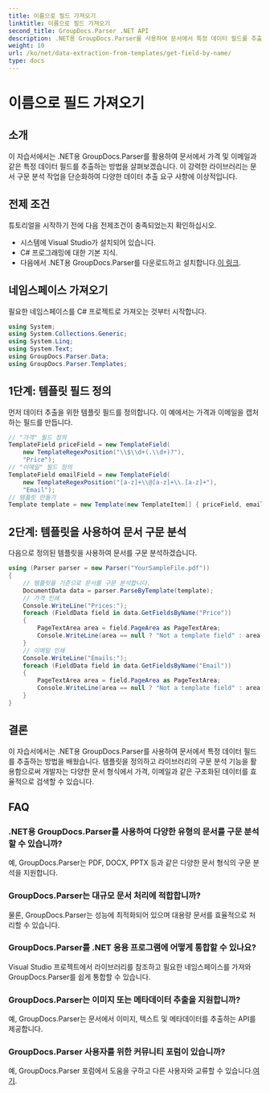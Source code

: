 ```yaml
---
title: 이름으로 필드 가져오기
linktitle: 이름으로 필드 가져오기
second_title: GroupDocs.Parser .NET API
description: .NET용 GroupDocs.Parser를 사용하여 문서에서 특정 데이터 필드를 추출하는 방법을 알아보세요. 코드 예제가 포함된 단계별 가이드입니다.
weight: 10
url: /ko/net/data-extraction-from-templates/get-field-by-name/
type: docs
---
```

# 이름으로 필드 가져오기

## 소개
이 자습서에서는 .NET용 GroupDocs.Parser를 활용하여 문서에서 가격 및 이메일과 같은 특정 데이터 필드를 추출하는 방법을 살펴보겠습니다. 이 강력한 라이브러리는 문서 구문 분석 작업을 단순화하여 다양한 데이터 추출 요구 사항에 이상적입니다.
## 전제 조건
튜토리얼을 시작하기 전에 다음 전제조건이 충족되었는지 확인하십시오.
- 시스템에 Visual Studio가 설치되어 있습니다.
- C# 프로그래밍에 대한 기본 지식.
-  다음에서 .NET용 GroupDocs.Parser를 다운로드하고 설치합니다.[이 링크](https://releases.groupdocs.com/parser/net/).

## 네임스페이스 가져오기
필요한 네임스페이스를 C# 프로젝트로 가져오는 것부터 시작합니다.
```csharp
using System;
using System.Collections.Generic;
using System.Linq;
using System.Text;
using GroupDocs.Parser.Data;
using GroupDocs.Parser.Templates;
```
## 1단계: 템플릿 필드 정의
먼저 데이터 추출을 위한 템플릿 필드를 정의합니다. 이 예에서는 가격과 이메일을 캡처하는 필드를 만듭니다.
```csharp
// "가격" 필드 정의
TemplateField priceField = new TemplateField(
    new TemplateRegexPosition("\\$\\d+(.\\d+)?"),
    "Price");
// "이메일" 필드 정의
TemplateField emailField = new TemplateField(
    new TemplateRegexPosition("[a-z]+\\@[a-z]+\\.[a-z]+"),
    "Email");
// 템플릿 만들기
Template template = new Template(new TemplateItem[] { priceField, emailField });
```
## 2단계: 템플릿을 사용하여 문서 구문 분석
다음으로 정의된 템플릿을 사용하여 문서를 구문 분석하겠습니다.
```csharp
using (Parser parser = new Parser("YourSampleFile.pdf"))
{
    // 템플릿을 기준으로 문서를 구문 분석합니다.
    DocumentData data = parser.ParseByTemplate(template);
    // 가격 인쇄
    Console.WriteLine("Prices:");
    foreach (FieldData field in data.GetFieldsByName("Price"))
    {
        PageTextArea area = field.PageArea as PageTextArea;
        Console.WriteLine(area == null ? "Not a template field" : area.Text);
    }
    // 이메일 인쇄
    Console.WriteLine("Emails:");
    foreach (FieldData field in data.GetFieldsByName("Email"))
    {
        PageTextArea area = field.PageArea as PageTextArea;
        Console.WriteLine(area == null ? "Not a template field" : area.Text);
    }
}
```

## 결론
이 자습서에서는 .NET용 GroupDocs.Parser를 사용하여 문서에서 특정 데이터 필드를 추출하는 방법을 배웠습니다. 템플릿을 정의하고 라이브러리의 구문 분석 기능을 활용함으로써 개발자는 다양한 문서 형식에서 가격, 이메일과 같은 구조화된 데이터를 효율적으로 검색할 수 있습니다.

## FAQ
### .NET용 GroupDocs.Parser를 사용하여 다양한 유형의 문서를 구문 분석할 수 있습니까?
예, GroupDocs.Parser는 PDF, DOCX, PPTX 등과 같은 다양한 문서 형식의 구문 분석을 지원합니다.
### GroupDocs.Parser는 대규모 문서 처리에 적합합니까?
물론, GroupDocs.Parser는 성능에 최적화되어 있으며 대용량 문서를 효율적으로 처리할 수 있습니다.
### GroupDocs.Parser를 .NET 응용 프로그램에 어떻게 통합할 수 있나요?
Visual Studio 프로젝트에서 라이브러리를 참조하고 필요한 네임스페이스를 가져와 GroupDocs.Parser를 쉽게 통합할 수 있습니다.
### GroupDocs.Parser는 이미지 또는 메타데이터 추출을 지원합니까?
예, GroupDocs.Parser는 문서에서 이미지, 텍스트 및 메타데이터를 추출하는 API를 제공합니다.
### GroupDocs.Parser 사용자를 위한 커뮤니티 포럼이 있습니까?
 예, GroupDocs.Parser 포럼에서 도움을 구하고 다른 사용자와 교류할 수 있습니다.[여기](https://forum.groupdocs.com/c/parser/17).